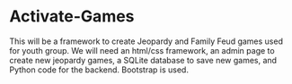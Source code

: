 # Activate-Games


This will be a framework to create Jeopardy and Family Feud games used for youth group. We will need an html/css framework, an admin page to create new jeopardy games, a SQLite database to save new games, and Python code for the backend.
Bootstrap is used.

